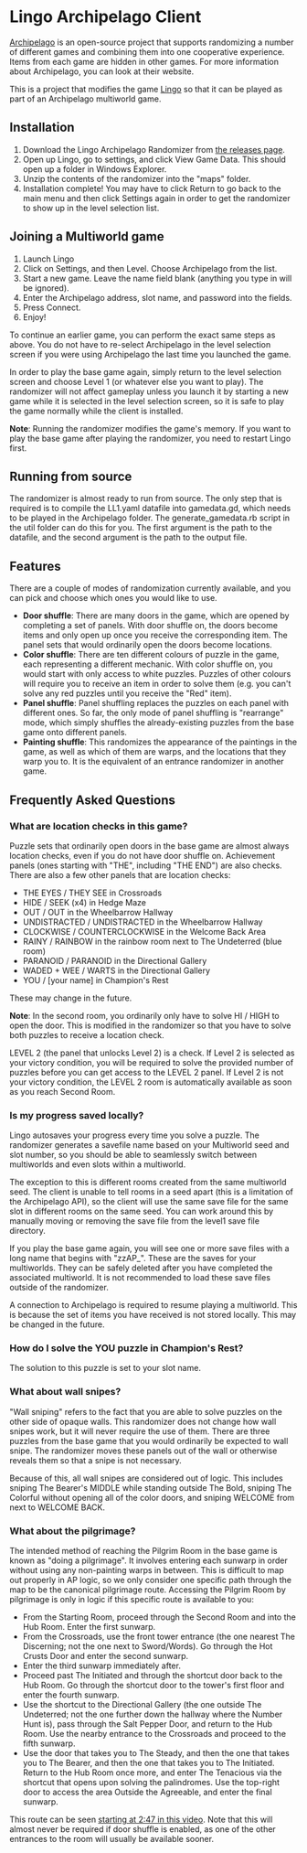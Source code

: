 # Lingo Archipelago Client
[Archipelago](https://archipelago.gg/) is an open-source project that supports randomizing a number of different games and combining them into one cooperative experience. Items from each game are hidden in other games. For more information about Archipelago, you can look at their website.

This is a project that modifies the game [Lingo](https://lingothegame.com/) so that it can be played as part of an Archipelago multiworld game.

## Installation

1. Download the Lingo Archipelago Randomizer from [the releases page](https://github.com/hatkirby/lingo-archipelago/releases).
2. Open up Lingo, go to settings, and click View Game Data. This should open up a folder in Windows Explorer.
3. Unzip the contents of the randomizer into the "maps" folder.
4. Installation complete! You may have to click Return to go back to the main menu and then click Settings again in
   order to get the randomizer to show up in the level selection list.

## Joining a Multiworld game

1. Launch Lingo
2. Click on Settings, and then Level. Choose Archipelago from the list.
3. Start a new game. Leave the name field blank (anything you type in will be ignored).
4. Enter the Archipelago address, slot name, and password into the fields.
5. Press Connect.
6. Enjoy!

To continue an earlier game, you can perform the exact same steps as above. You do not have to re-select Archipelago in
the level selection screen if you were using Archipelago the last time you launched the game.

In order to play the base game again, simply return to the level selection screen and choose Level 1 (or whatever else
you want to play). The randomizer will not affect gameplay unless you launch it by starting a new game while it is
selected in the level selection screen, so it is safe to play the game normally while the client is installed.

**Note**: Running the randomizer modifies the game's memory. If you want to play the base game after playing the randomizer,
you need to restart Lingo first.

## Running from source

The randomizer is almost ready to run from source. The only step that is required is to compile the LL1.yaml datafile into gamedata.gd, which needs to be played in the Archipelago folder. The generate_gamedata.rb script in the util folder can do this for you. The first argument is the path to the datafile, and the second argument is the path to the output file.

## Features

There are a couple of modes of randomization currently available, and you can pick and choose which ones you would like to use.

- **Door shuffle**: There are many doors in the game, which are opened by completing a set of panels. With door shuffle on, the doors become items and only open up once you receive the corresponding item. The panel sets that would ordinarily open the doors become locations.
- **Color shuffle**: There are ten different colours of puzzle in the game, each representing a different mechanic. With color shuffle on, you would start with only access to white puzzles. Puzzles of other colours will require you to receive an item in order to solve them (e.g. you can't solve any red puzzles until you receive the "Red" item).
- **Panel shuffle**: Panel shuffling replaces the puzzles on each panel with different ones. So far, the only mode of panel shuffling is "rearrange" mode, which simply shuffles the already-existing puzzles from the base game onto different panels.
- **Painting shuffle**: This randomizes the appearance of the paintings in the game, as well as which of them are warps, and the locations that they warp you to. It is the equivalent of an entrance randomizer in another game.

## Frequently Asked Questions

### What are location checks in this game?

Puzzle sets that ordinarily open doors in the base game are almost always location checks, even if you do not have door shuffle on. Achievement panels (ones starting with "THE", including "THE END") are also checks. There are also a few other panels that are location checks:

- THE EYES / THEY SEE in Crossroads
- HIDE / SEEK (x4) in Hedge Maze
- OUT / OUT in the Wheelbarrow Hallway
- UNDISTRACTED / UNDISTRACTED in the Wheelbarrow Hallway
- CLOCKWISE / COUNTERCLOCKWISE in the Welcome Back Area
- RAINY / RAINBOW in the rainbow room next to The Undeterred (blue room)
- PARANOID / PARANOID in the Directional Gallery
- WADED + WEE / WARTS in the Directional Gallery
- YOU / \[your name\] in Champion's Rest

These may change in the future.

**Note**: In the second room, you ordinarily only have to solve HI / HIGH to open the door. This is modified in the randomizer so that you have to solve both puzzles to receive a location check.

LEVEL 2 (the panel that unlocks Level 2) is a check. If Level 2 is selected as your victory condition, you will be required to solve the provided number of puzzles before you can get access to the LEVEL 2 panel. If Level 2 is not your victory condition, the LEVEL 2 room is automatically available as soon as you reach Second Room.

### Is my progress saved locally?

Lingo autosaves your progress every time you solve a puzzle. The randomizer generates a savefile name based on your Multiworld seed and slot number, so you should be able to seamlessly switch between multiworlds and even slots within a multiworld.

The exception to this is different rooms created from the same multiworld seed. The client is unable to tell rooms in a seed apart (this is a limitation of the Archipelago API), so the client will use the same save file for the same slot in different rooms on the same seed. You can work around this by manually moving or removing the save file from the level1 save file directory.

If you play the base game again, you will see one or more save files with a long name that begins with "zzAP_". These are the saves for your multiworlds. They can be safely deleted after you have completed the associated multiworld. It is not recommended to load these save files outside of the randomizer.

A connection to Archipelago is required to resume playing a multiworld. This is because the set of items you have received is not stored locally. This may be changed in the future.

### How do I solve the YOU puzzle in Champion's Rest?

The solution to this puzzle is set to your slot name.

### What about wall snipes?

"Wall sniping" refers to the fact that you are able to solve puzzles on the other side of opaque walls. This randomizer
does not change how wall snipes work, but it will never require the use of them. There are three puzzles from the base
game that you would ordinarily be expected to wall snipe. The randomizer moves these panels out of the wall or otherwise
reveals them so that a snipe is not necessary.

Because of this, all wall snipes are considered out of logic. This includes sniping The Bearer's MIDDLE while standing
outside The Bold, sniping The Colorful without opening all of the color doors, and sniping WELCOME from next to WELCOME
BACK.

### What about the pilgrimage?

The intended method of reaching the Pilgrim Room in the base game is known as "doing a pilgrimage". It involves entering
each sunwarp in order without using any non-painting warps in between. This is difficult to map out properly in AP logic,
so we only consider one specific path through the map to be the canonical pilgrimage route. Accessing the Pilgrim Room by
pilgrimage is only in logic if this specific route is available to you:

* From the Starting Room, proceed through the Second Room and into the Hub Room. Enter the first sunwarp.
* From the Crossroads, use the front tower entrance (the one nearest The Discerning; not the one next to Sword/Words). Go
  through the Hot Crusts Door and enter the second sunwarp.
* Enter the third sunwarp immediately after.
* Proceed past The Initiated and through the shortcut door back to the Hub Room. Go through the shortcut door to the
  tower's first floor and enter the fourth sunwarp.
* Use the shortcut to the Directional Gallery (the one outside The Undeterred; not the one further down the hallway where
  the Number Hunt is), pass through the Salt Pepper Door, and return to the Hub Room. Use the nearby entrance to the
  Crossroads and proceed to the fifth sunwarp.
* Use the door that takes you to The Steady, and then the one that takes you to The Bearer, and then the one that takes you
  to The Initiated. Return to the Hub Room once more, and enter The Tenacious via the shortcut that opens upon solving the
  palindromes. Use the top-right door to access the area Outside the Agreeable, and enter the final sunwarp.

This route can be seen [starting at 2:47 in this video](https://youtu.be/8GfuDRRswdA?t=167). Note that this will almost
never be required if door shuffle is enabled, as one of the other entrances to the room will usually be available sooner.
